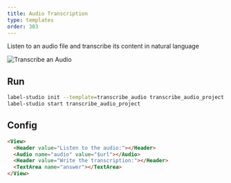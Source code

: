 ```yaml
---
title: Audio Transcription 
type: templates
order: 303
---
```


Listen to an audio file and transcribe its content in natural language

<img src="/images/screens/audio_transcription.png" class="img-template-example" title="Transcribe an Audio" />

## Run

```bash
label-studio init --template=transcribe_audio transcribe_audio_project
label-studio start transcribe_audio_project 
```

## Config 

```html
<View>
  <Header value="Listen to the audio:"></Header>
  <Audio name="audio" value="$url"></Audio>
  <Header value="Write the transcription:"></Header>
  <TextArea name="answer"></TextArea>
</View>
```
